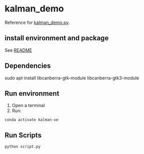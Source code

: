 # kalman_demo
Reference for [kalman_demo.py](https://github.com/cyber-tuna/kalman_demo/blob/master/kalman_demo.py).

## install environment and package 
See [README](create-virtual-environments/README.md)

## Dependencies
sudo apt install libcanberra-gtk-module libcanberra-gtk3-module

## Run environment 
1. Open a terminal 
2. Run:
```
conda activate kalman-ve
```

## Run Scripts
```
python script.py
```
